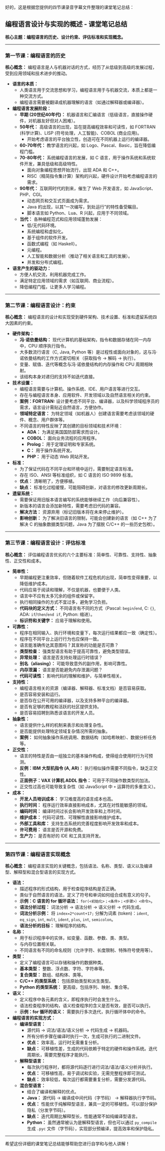 好的，这是根据您提供的四节课录音字幕文件整理的课堂笔记总结：

## 编程语言设计与实现的概述 - 课堂笔记总结

**核心主题：编程语言的历史、设计约束、评估标准和实现概念。**

---

### **第一节课：编程语言的历史**

**核心概念：** 编程语言是人与机器对话的方式，经历了从低级到高级的发展过程，受到应用领域和技术进步的推动。

* **语言的本质：**
    *  人类语言用于交流思想和学习，编程语言用于与机器交流，本质上都是一种交流方式。
    *  编程语言需要被翻译成机器理解的语言（如通过解释器或编译器）。
* **编程语言发展阶段：**
    * **早期 (20世纪40年代)：** 机器语言和汇编语言（低级语言，直接操作硬件，对机器友好但对人困难）。
    * **50年代：** 高级语言的出现，旨在提高编程效率和可读性，如 FORTRAN (科学计算)、LISP (符号处理，人工智能)、COBOL (商业应用)。
        *  开始考虑语言的平台独立性，创造可在不同机器上运行的编译器。
    * **60-70年代：**  教学语言的兴起，如 Logo、Pascal、Basic，旨在降低编程门槛。
    * **70-80年代：** 系统编程语言的发展，如 C 语言，用于操作系统和系统软件开发，兼具低级和高级特性。
        *  面向对象编程思想开始流行，出现 ADA 和 C++。
        *  RISC（精简指令集计算）架构的兴起，硬件设计开始考虑编程语言的需求。
    * **90年代：** 互联网时代的到来，催生了 Web 开发语言，如 JavaScript、PHP、CGI。
        *  动态网页和交互式页面成为需求。
        *  Java 的出现，以其“一次编写，到处运行”的特性备受瞩目。
        *  脚本语言如 Python、Lua、R 兴起，应用于不同领域。
    * **当代：**  各种编程范式和应用领域蓬勃发展：
        *  低/无代码环境。
        *  系统编程和虚拟化。
        *  基于组件的软件开发。
        *  函数式编程（如 Haskell）。
        *  元编程。
        *  人工智能和数据分析（推动了相关语言和工具的发展）。
        *  并发和分布式编程。
* **语言产生的驱动力：**
    *  方便人机交流，利用机器完成工作。
    *  满足特定应用领域的需求（如互联网、商业流程）。
    *  降低编程门槛，让更多人学习编程。

---

### **第二节课：编程语言设计：约束**

**核心概念：** 编程语言的设计和实现受到硬件架构、技术设置、标准和遗留系统四大因素的约束。

* **硬件架构：**
    *  **冯·诺依曼结构：**  现代计算机的基础架构，指令和数据存储在同一内存中，CPU 顺序执行指令。
    *  大多数流行语言（C, Java, Python 等）是过程性或面向对象的，这与冯·诺依曼结构的工作方式密切相关（获取指令 -> 解码 -> 执行）。
    *  变量、赋值、迭代等概念与冯·诺依曼结构的内存操作和 CPU 周期相映射。
    *  该结构本身对递归的支持不如迭代直接。
* **技术设置：**
    *  编程语言需要与计算机、操作系统、IDE、用户语言等进行交互。
    *  存在与编程语言本身、应用软件、开发领域以及自然语言相关的约束。
    *  **案例：FORTRAN:**  设计要考虑不同平台、编译器，以及科学领域程序员的需求，语言设计需贴近自然语言，方便协作。
    *  **领域特定语言：** 为特定领域（如机器人）创建语言需要考虑该领域的硬件、概念、用户群体等。
    *  不同语言的特性反映了其创建的目标领域和技术环境：
        *  **ADA：** 为满足美国国防部需求而设计。
        *  **COBOL：**  面向业务流程的应用程序。
        *  **Prolog：**  用于定理证明和专家系统。
        *  **C：**  用于操作系统开发。
        *  **PHP：** 用于动态 Web 网站开发。
* **标准：**
    *  为了保证代码在不同平台和环境中运行，需要制定语言标准。
    *  存在 ISO、ANSI 等标准组织，如 C 语言的 ISO 9899 标准。
    *  **优点：** 清晰明了，方便移植。
    *  **缺点：**  标准化过程缓慢，可能阻碍创新，对语言的修改更新周期长。
* **遗留系统：**
    *  需要保证用旧版本语言编写的系统能够继续工作（向后兼容性）。
    *  新版本的语言会添加新特性，需要考虑旧代码的兼容。
    *  **解决方法：** 资源弃用（标记旧版本将在未来停止维护）。
    *  **影响创新：**  为了解决旧语言的限制，可能会创建新的语言（如 C++ 为了解决 C 的抽象数据类型问题，Java 为了摆脱 C/C++ 的一些历史包袱）。

---

### **第三节课：编程语言设计：评估标准**

**核心概念：** 评估编程语言优劣的六个主要标准：简单性、可靠性、支持性、抽象性、正交性和成本。

* **简单性：**
    *  早期编程更注重效率，但随着软件工程危机的出现，简单性变得重要，以降低维护成本。
    *  代码应易于阅读和理解，不仅是机器，也要便于人类。
    *  语言中不应有太多冗余的组件或保留字。
    *  执行相同操作的方式不宜过多，避免学习负担。
    *  **代码块的定义方式：** 不同语言有不同的方式（Pascal: `begin`/`end`, C: `{}`, ADA: `if`/`then`/`end if`, Python: 缩进）。
    *  **标识符和关键字：**  应易于理解和使用。
* **可靠性：**
    *  程序在相同输入、执行环境和变量下，每次运行结果都应一致（确定性）。
    *  程序在不同平台上运行行为也应保持一致。
    *  语言能准确传达其意图吗？其宣称的功能是否可靠？
    *  **类型检查：** 强类型语言有助于提高可靠性，避免类型错误。
    *  **异常处理：**  语言是否支持处理运行时错误？
    *  **别名（aliasing）：**  可能导致意外的副作用，影响可靠性。
    *  **内存泄漏：**  语言是否能避免内存泄漏问题？
    *  **代码可读性：**  影响代码的理解和维护，与简单性相关。
* **支持性：**
    *  编程语言相关的资源（编译器、解释器、标准文档）是否容易获取。
    *  是否容易安装和运行。
    *  是否存在公开可用的编译器，以及支持多种平台的编译器。
    *  是否有足够的教程和活跃的社区提供支持。
    *  是否容易招聘到熟悉该语言的开发人员。
* **抽象性：**
    *  语言提供什么样的机制来表示和处理复杂性。
    *  是否能提供处理特定领域复杂情况所需的抽象。
    *  **案例：**  如何抽象操作系统调用、数据结构（如哈希映射）、数据分析任务等。
* **正交性：**
    *  语言的特性是否由一组独立的基本操作构成，使得组合使用时行为可预测。
    *  **反例：IBM 大型机指令 (A, AR)：**  执行相似操作需要不同指令，缺乏正交性。
    *  **正面例子：VAX 计算机 ADDL 指令：**  可用于不同操作数类型的加法。
    *  正交性过高也可能导致复杂性（如 JavaScript 中 `+` 运算符的多重含义）。
* **成本：**
    *  **开发人员培训成本：**  学习难度高的语言成本也高。
    *  **执行时间：**  程序运行效率直接影响成本，尤其在对性能敏感的领域。
    *  **编码时间：**  编译时间过长会影响开发效率和上市时间。
    *  **维护成本：**  代码可读性、可理解性直接影响维护成本。
    *  **外部工具和库：**  支持生态系统的完善程度影响开发效率和成本。
    *  **许可费用：**  语言是否开源和免费。
    *  **生产力：**  是否有好的 IDE 和工具支持开发。

---

### **第四节课：编程语言实现概念**

**核心概念：** 编程语言实现的关键概念，包括语法、名称、类型、语义以及编译型、解释型和混合型语言的实现方式。

* **语法：**
    *  描述程序的形式结构，用于检查程序结构是否正确。
    *  类似于自然语言的语法，定义了符号和单词如何组合成有意义的句子。
    *  **示例：C 语言的 for 循环语法：** `for(<初始化>；<条件>；<步骤>）<命令>`。
    *  **语法分析过程：** 词法分析 -> 语法分析 -> 语义分析 -> 代码生成。
    *  **词法分析示例：** 将 `index=2*count+17;` 分解为词素 (token)：`ident`, `eq_sign`, `int`, `mult`, `ident`, `plus`, `int`, `semicolon`。
    *  **语法分析的目标：** 理解程序的结构。
* **名称：**
    *  用于标识程序中的实体，如变量、函数、参数、类、类型。
    *  与内存位置相关联。
    *  不同语言有不同的命名规则（允许字符、长度限制、特殊符号使用等）。
* **类型：**
    *  定义了编程语言可以存储和操作的数据种类。
    *  **基本类型：** 整数、浮点数、字符、字符串等。
    *  **复合类型：** 数组、结构体、类等。
    *  **C/C++ 的类型系统：** 包括原始类型和派生类型。
    *  **Python 的类型系统：**  更高级，包括序列、映射、集合等。
* **语义：**
    *  定义程序中各元素的含义，即程序执行时会发生什么。
    *  语法检查程序的结构，语义检查程序的含义是否有效，是否可以执行。
    *  **示例：for 循环的语义：**  需要执行多次迭代，执行循环体中的命令。
* **编程语言的实现方式：**
    * **编译型语言：**
        *  源代码 -> 词法/语法/语义分析 -> 代码生成 -> 机器码。
        *  所有分析步骤在编译时执行一次，生成可执行的二进制文件。
        *  **优点：** 效率高，运行时无需重复分析。
        *  **缺点：**  可移植性差，生成的代码依赖于特定的硬件和操作系统。迭代周期长，需要完整程序才能执行。
    * **解释型语言：**
        *  每次执行程序时，都将源代码逐行进行词法/语法/语义分析并执行。
        *  **优点：** 可移植性高，易于调试和实验，无需完整程序即可测试。
        *  **缺点：** 效率较低，每次运行都需要重复分析，需要分发源代码。
    * **混合型语言：**
        *  结合了编译和解释的优点。
        *  **Java：** 源代码 -> 编译成中间代码（字节码） -> 解释器执行字节码。
        *  **优点：** 性能优于纯解释型语言，兼具一定的可移植性。可以部分保护隐私（分发字节码）。
        *  **缺点：** 迭代周期比解释型长，性能通常不如纯编译型语言。
        *  **Python：**  虽然通常被认为是解释型语言，但也可以通过 `py_compile` 生成 `.pyc` 文件（字节码），实现部分预编译，提高效率和保护隐私。

---

希望这份详细的课堂笔记总结能够帮助您进行自学和与他人讲解！
